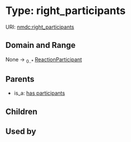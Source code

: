 
# Type: right_participants




URI: [nmdc:right_participants](https://microbiomedata/meta/right_participants)


## Domain and Range

None ->  <sub>0..*</sub> [ReactionParticipant](ReactionParticipant.md)

## Parents

 *  is_a: [has participants](has_participants.md)

## Children


## Used by

